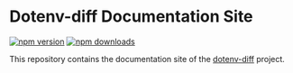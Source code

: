 # Dotenv-diff Documentation Site

[![npm version](https://img.shields.io/npm/v/dotenv-diff.svg)](https://www.npmjs.com/package/dotenv-diff)
[![npm downloads](https://img.shields.io/npm/dt/dotenv-diff.svg)](https://www.npmjs.com/package/dotenv-diff)

This repository contains the documentation site of the [dotenv-diff](https://www.npmjs.com/package/dotenv-diff) project.
